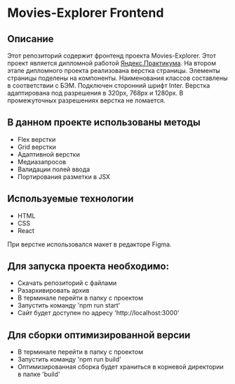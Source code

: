 # Movies-Explorer Frontend

## Описание

Этот репозиторий содержит фронтенд проекта Movies-Explorer. Этот проект является дипломной работой [Яндекс.Практикума](https://praktikum.yandex.ru).
На втором этапе дипломного проекта реализована верстка страницы. Элементы страницы поделены на компоненты.
Наименования классов составлены в соответствии с БЭМ. Подключен сторонний шрифт Inter. Верстка адаптирована под разрешения в 320px, 768px и 1280px.
В промежуточных разрешениях верстка не ломается.

## В данном проекте использованы методы

* Flex верстки
* Grid верстки
* Адаптивной верстки
* Медиазапросов
* Валидации полей ввода
* Портирования разметки в JSX

## Используемые технологии

* HTML
* CSS
* React

При верстке использовался макет в редакторе Figma.

## Для запуска проекта необходимо:

* Скачать репозиторий с файлами
* Разархивировать архив
* В терминале перейти в папку с проектом
* Запустить команду 'npm run start'
* Сайт будет доступен по адресу 'http://localhost:3000'

## Для сборки оптимизированной версии

* В терминале перейти в папку с проектом
* Запустить команду 'npm run build'
* Оптимизированная сборка будет храниться в корневой директории в папке 'build'
